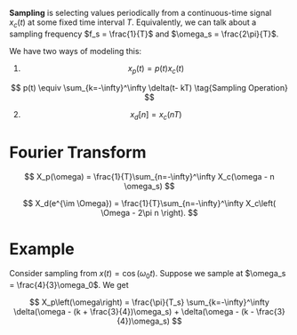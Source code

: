 **Sampling** is selecting values periodically from a continuous-time signal $x_c(t)$ at some fixed time interval $T$. Equivalently, we can talk about a sampling frequency $f_s = \frac{1}{T}$ and $\omega_s = \frac{2\pi}{T}$. 

We have two ways of modeling this:

1. $$x_p(t) = p(t) x_c(t)$$

$$
p(t) \equiv \sum_{k=-\infty}^\infty \delta(t- kT) \tag{Sampling Operation}
$$

2. $$x_d[n] = x_c(nT)$$

# Fourier Transform

$$
X_p(\omega) = \frac{1}{T}\sum_{n=-\infty}^\infty X_c(\omega - n \omega_s)
$$

$$
X_d(e^{\im \Omega}) = \frac{1}{T}\sum_{n=-\infty}^\infty X_c\left( \Omega -  2\pi n \right).
$$

# Example

Consider sampling from $x(t) = \cos(\omega_0 t)$. Suppose we sample at $\omega_s = \frac{4}{3}\omega_0$. We get

$$
X_p\left(\omega\right) = \frac{\pi}{T_s} \sum_{k=-\infty}^\infty \delta(\omega - (k + \frac{3}{4})\omega_s) +  \delta(\omega - (k - \frac{3}{4})\omega_s)
$$